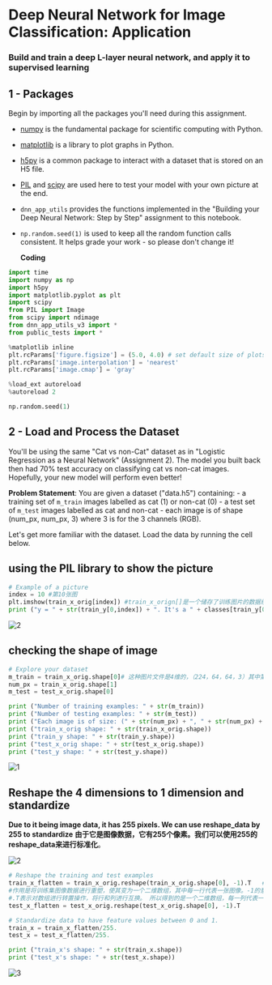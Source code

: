 # Deep Neural Network for Image Classification: Application

### Build and train a deep L-layer neural network, and apply it to supervised learning

## 1 - Packages

Begin by importing all the packages you'll need during this assignment. 

- [numpy](https://www.numpy.org/) is the fundamental package for scientific computing with Python.
- [matplotlib](http://matplotlib.org) is a library to plot graphs in Python.
- [h5py](http://www.h5py.org) is a common package to interact with a dataset that is stored on an H5 file.
- [PIL](http://www.pythonware.com/products/pil/) and [scipy](https://www.scipy.org/) are used here to test your model with your own picture at the end.
- `dnn_app_utils` provides the functions implemented in the "Building your Deep Neural Network: Step by Step" assignment to this notebook.
- `np.random.seed(1)` is used to keep all the random function calls consistent. It helps grade your work - so please don't change it!

  **Coding**
``` python
import time
import numpy as np
import h5py
import matplotlib.pyplot as plt
import scipy
from PIL import Image
from scipy import ndimage
from dnn_app_utils_v3 import *
from public_tests import *

%matplotlib inline
plt.rcParams['figure.figsize'] = (5.0, 4.0) # set default size of plots
plt.rcParams['image.interpolation'] = 'nearest'
plt.rcParams['image.cmap'] = 'gray'

%load_ext autoreload
%autoreload 2

np.random.seed(1)
```

## 2 - Load and Process the Dataset

You'll be using the same "Cat vs non-Cat" dataset as in "Logistic Regression as a Neural Network" (Assignment 2). 
The model you built back then had 70% test accuracy on classifying cat vs non-cat images. Hopefully, your new model will perform even better!

**Problem Statement**: You are given a dataset ("data.h5") containing:
    - a training set of `m_train` images labelled as cat (1) or non-cat (0)
    - a test set of `m_test` images labelled as cat and non-cat
    - each image is of shape (num_px, num_px, 3) where 3 is for the 3 channels (RGB).

Let's get more familiar with the dataset. Load the data by running the cell below.


## using the PIL library to show the picture

```Python
# Example of a picture
index = 10 #第10张图
plt.imshow(train_x_orig[index]) #train_x_orign[]是一个储存了训练图片的数据组，这将导出图片
print ("y = " + str(train_y[0,index]) + ". It's a " + classes[train_y[0,index]].decode("utf-8") +  " picture.")# 
```
![2](https://github.com/JoneSu1/Deep-learning-techniques-based-on-python-study-notes-and-project-records/assets/103999272/430aa09d-cc54-4eb3-b67c-c7bcf6a556bd)

## checking  the shape of image

```Python
# Explore your dataset 
m_train = train_x_orig.shape[0]# 这种图片文件是4维的，（224，64，64，3）其中第一个是图片的数量。
num_px = train_x_orig.shape[1]
m_test = test_x_orig.shape[0]

print ("Number of training examples: " + str(m_train))
print ("Number of testing examples: " + str(m_test))
print ("Each image is of size: (" + str(num_px) + ", " + str(num_px) + ", 3)")
print ("train_x_orig shape: " + str(train_x_orig.shape))
print ("train_y shape: " + str(train_y.shape))
print ("test_x_orig shape: " + str(test_x_orig.shape))
print ("test_y shape: " + str(test_y.shape))
```
![1](https://github.com/JoneSu1/Deep-learning-techniques-based-on-python-study-notes-and-project-records/assets/103999272/669785bc-9ebb-44ca-8907-2646de1134ed)

## Reshape the 4 dimensions to 1 dimension and standardize 
**Due to it being image data, it has 255 pixels. We can use reshape_data by 255 to standardize**
**由于它是图像数据，它有255个像素。我们可以使用255的reshape_data来进行标准化**。

![2](https://github.com/JoneSu1/Deep-learning-techniques-based-on-python-study-notes-and-project-records/assets/103999272/11847f0a-cf37-4410-8e19-098e66276132)
```python
# Reshape the training and test examples 
train_x_flatten = train_x_orig.reshape(train_x_orig.shape[0], -1).T   # The "-1" makes reshape flatten the remaining dimensions
#作用是将训练集图像数据进行重塑，使其变为一个二维数组，其中每一行代表一张图像。-1的意思是自动计算对应的列数，以保持总的元素个数不变。
#.T表示对数组进行转置操作，将行和列进行互换。 所以得到的是一个二维数组，每一列代表一个图像，每一行代表一组数据.
test_x_flatten = test_x_orig.reshape(test_x_orig.shape[0], -1).T

# Standardize data to have feature values between 0 and 1.
train_x = train_x_flatten/255.
test_x = test_x_flatten/255.

print ("train_x's shape: " + str(train_x.shape))
print ("test_x's shape: " + str(test_x.shape))
```
![3](https://github.com/JoneSu1/Deep-learning-techniques-based-on-python-study-notes-and-project-records/assets/103999272/d52c54c8-613e-45ce-8b9c-b5f8db132d17)
